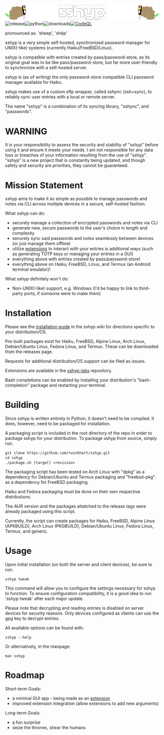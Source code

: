![sshyp](https://github.com/rwinkhart/sshyp-labs/blob/main/extra/artwork/sshyp-banner.png)
![release](https://img.shields.io/github/v/release/rwinkhart/sshyp)![python](https://img.shields.io/badge/python-3.7--3.11-yellow)![downloads](https://img.shields.io/github/downloads/rwinkhart/sshyp/total)[![CodeQL](https://github.com/rwinkhart/sshyp/actions/workflows/codeql-analysis.yml/badge.svg?branch=main)](https://github.com/rwinkhart/sshyp/actions/workflows/codeql-analysis.yml)

pronounced as: 'sheep', 'shēp'

sshyp is a very simple self-hosted, synchronized password manager for UNIX(-like) systems (currently Haiku/FreeBSD/Linux).

sshyp is compatible with entries created by pass/password-store, as its original goal was to be like pass/password-store, but far more user-friendly to synchronize with a self-hosted server.

sshyp is (as of writing) the only password-store compatible CLI password manager available for Haiku.

sshyp makes use of a custom sftp wrapper, called sshync (ssh+sync), to reliably sync user entries with a local or remote server.

The name "sshyp" is a combination of its syncing library, "sshync", and "passwords".

# WARNING
It is your responsibility to assess the security and stability of "sshyp" before using it and ensure it meets your needs.
I am not responsible for any data loss or breaches of your information resulting from the use of "sshyp".
"sshyp" is a new project that is constantly being updated, and though safety and security are priorities, they cannot be guaranteed.

# Mission Statement
sshyp aims to make it as simple as possible to manage passwords and notes via CLI across multiple devices in a secure, self-hosted fashion.

What sshyp can do:

- securely manage a collection of encrypted passwords and notes via CLI
- generate new, secure passwords to the user's choice in length and complexity
- securely sync said passwords and notes seamlessly between devices (or just manage them offline)
- utilize [extensions](https://github.com/rwinkhart/sshyp-labs) to interact with your entries is additional ways (such as generating TOTP keys or managing your entries in a GUI)
- everything above with entries created by pass/password-store!
- everything above on Haiku, FreeBSD, Linux, and Termux (an Android terminal emulator)!

What sshyp definitely won't do:

- Non-UNIX(-like) support, e.g. Windows (I'd be happy to link to third-party ports, if someone were to make them)

# Installation
Please see the [installation guide](https://github.com/rwinkhart/sshyp/wiki/Installation) in the sshyp wiki for directions specific to your distribution/OS.

Pre-built packages exist for Haiku, FreeBSD, Alpine Linux, Arch Linux, Debian/Ubuntu Linux, Fedora Linux, and Termux. These can be downloaded from the releases page.

Requests for additional distribution/OS support can be filed as issues.

Extensions are available in the [sshyp-labs](https://github.com/rwinkhart/sshyp-labs) repository.

Bash completions can be enabled by installing your distribution's "bash-completion" package and restarting your terminal.

# Building
Since sshyp is written entirely in Python, it doesn't need to be compiled. It does, however, need to be packaged for installation.

A packaging script is included in the root directory of the repo in order to package sshyp for your distribution. To package sshyp from source, simply run:

```
git clone https://github.com/rwinkhart/sshyp.git
cd sshyp
./package.sh [target] <revision>
```

The packaging script has been tested on Arch Linux with "dpkg" as a dependency for Debian/Ubuntu and Termux packaging and "freebsd-pkg" as a dependency for FreeBSD packaging.

Haiku and Fedora packaging must be done on their own respective distributions.

The AUR version and the packages attatched to the release tags were already packaged using this script.

Currently, the script can create packages for Haiku, FreeBSD, Alpine Linux (APKBUILD), Arch Linux (PKGBUILD), Debian/Ubuntu Linux, Fedora Linux, Termux, and generic.

# Usage
Upon initial installation (on both the server and client devices), be sure to run:

```
sshyp tweak
```

This command will allow you to configure the settings necessary for sshyp to function. To ensure configuration compatibility, it is a good idea to run 'sshyp tweak' after each major update.

Please note that decrypting and reading entries is disabled on server devices for security reasons. Only devices configured as clients can use the gpg key to decrypt entries.

All available options can be found with:

```
sshyp --help
```

Or alternatively, in the manpage:

```
man sshyp
```

# Roadmap
Short-term Goals:

- a minimal GUI app - being made as an [extension](https://github.com/rwinkhart/sshyp-labs)
- improved extension integration (allow extensions to add new arguments)

Long-term Goals:

- a fun surprise
- seize the thrones, shear the humans

